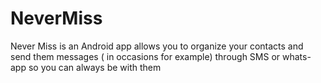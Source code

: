 # NeverMiss
Never Miss is an Android app allows you to organize your contacts and send them messages ( in occasions for example)  through SMS or whats-app so you can always be with them 
